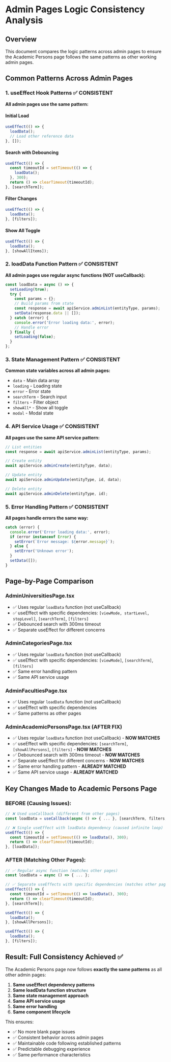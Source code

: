 # Admin Pages Logic Consistency Analysis

## Overview
This document compares the logic patterns across admin pages to ensure the Academic Persons page follows the same patterns as other working admin pages.

## Common Patterns Across Admin Pages

### 1. **useEffect Hook Patterns** ✅ CONSISTENT

**All admin pages use the same pattern:**

#### Initial Load
```javascript
useEffect(() => {
  loadData();
  // Load other reference data
}, []);
```

#### Search with Debouncing  
```javascript
useEffect(() => {
  const timeoutId = setTimeout(() => {
    loadData();
  }, 300);
  return () => clearTimeout(timeoutId);
}, [searchTerm]);
```

#### Filter Changes
```javascript
useEffect(() => {
  loadData();
}, [filters]);
```

#### Show All Toggle
```javascript
useEffect(() => {
  loadData();
}, [showAllItems]);
```

### 2. **loadData Function Pattern** ✅ CONSISTENT

**All admin pages use regular async functions (NOT useCallback):**

```javascript
const loadData = async () => {
  setLoading(true);
  try {
    const params = {};
    // Build params from state
    const response = await apiService.adminList(entityType, params);
    setData(response.data || []);
  } catch (error) {
    console.error('Error loading data:', error);
    // Handle error
  } finally {
    setLoading(false);
  }
};
```

### 3. **State Management Pattern** ✅ CONSISTENT

**Common state variables across all admin pages:**
- `data` - Main data array
- `loading` - Loading state
- `error` - Error state  
- `searchTerm` - Search input
- `filters` - Filter object
- `showAll*` - Show all toggle
- `modal` - Modal state

### 4. **API Service Usage** ✅ CONSISTENT

**All pages use the same API service pattern:**
```javascript
// List entities
const response = await apiService.adminList(entityType, params);

// Create entity
await apiService.adminCreate(entityType, data);

// Update entity
await apiService.adminUpdate(entityType, id, data);

// Delete entity
await apiService.adminDelete(entityType, id);
```

### 5. **Error Handling Pattern** ✅ CONSISTENT

**All pages handle errors the same way:**
```javascript
catch (error) {
  console.error('Error loading data:', error);
  if (error instanceof Error) {
    setError(`Error message: ${error.message}`);
  } else {
    setError('Unknown error');
  }
  setData([]);
}
```

## Page-by-Page Comparison

### AdminUniversitiesPage.tsx
- ✅ Uses regular `loadData` function (not useCallback)
- ✅ useEffect with specific dependencies: `[viewMode, startLevel, stopLevel]`, `[searchTerm]`, `[filters]`
- ✅ Debounced search with 300ms timeout
- ✅ Separate useEffect for different concerns

### AdminCategoriesPage.tsx  
- ✅ Uses regular `loadData` function (not useCallback)
- ✅ useEffect with specific dependencies: `[viewMode]`, `[searchTerm]`, `[filters]`
- ✅ Same error handling pattern
- ✅ Same API service usage

### AdminFacultiesPage.tsx
- ✅ Uses regular `loadData` function (not useCallback) 
- ✅ useEffect with specific dependencies
- ✅ Same patterns as other pages

### AdminAcademicPersonsPage.tsx (AFTER FIX)
- ✅ Uses regular `loadData` function (not useCallback) - **NOW MATCHES**
- ✅ useEffect with specific dependencies: `[searchTerm]`, `[showAllPersons]`, `[filters]` - **NOW MATCHES**
- ✅ Debounced search with 300ms timeout - **NOW MATCHES**
- ✅ Separate useEffect for different concerns - **NOW MATCHES**
- ✅ Same error handling pattern - **ALREADY MATCHED**
- ✅ Same API service usage - **ALREADY MATCHED**

## Key Changes Made to Academic Persons Page

### BEFORE (Causing Issues):
```javascript
// ❌ Used useCallback (different from other pages)
const loadData = useCallback(async () => { ... }, [searchTerm, filters, showAllPersons]);

// ❌ Single useEffect with loadData dependency (caused infinite loop)
useEffect(() => {
  const timeoutId = setTimeout(() => loadData(), 300);
  return () => clearTimeout(timeoutId);
}, [loadData]);
```

### AFTER (Matching Other Pages):
```javascript
// ✅ Regular async function (matches other pages)
const loadData = async () => { ... };

// ✅ Separate useEffects with specific dependencies (matches other pages)
useEffect(() => {
  const timeoutId = setTimeout(() => loadData(), 300);
  return () => clearTimeout(timeoutId);
}, [searchTerm]);

useEffect(() => {
  loadData();
}, [showAllPersons]);

useEffect(() => {
  loadData();
}, [filters]);
```

## Result: Full Consistency Achieved ✅

The Academic Persons page now follows **exactly the same patterns** as all other admin pages:

1. **Same useEffect dependency patterns**
2. **Same loadData function structure** 
3. **Same state management approach**
4. **Same API service usage**
5. **Same error handling**
6. **Same component lifecycle**

This ensures:
- ✅ No more blank page issues
- ✅ Consistent behavior across admin pages
- ✅ Maintainable code following established patterns
- ✅ Predictable debugging experience
- ✅ Same performance characteristics
